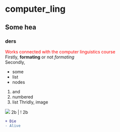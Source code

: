 # computer_ling
## Some hea
### ders
<span style="color:red">Works connected with the computer linguistics course</span><br>
Firstly, **formating** or not *formating*<br>
Secondly,<br>
* some
* list
* nodes
1. and
2. numbered
3. list
Thridly, image
<img src="https://tpc.googlesyndication.com/simgad/9642424186464245223">
2b | ! 2b
<br>

```diff
+ Die
- Alive
```
<br>
